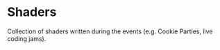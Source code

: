 # Shaders

Collection of shaders written during the events (e.g. Cookie Parties, live coding jams).
